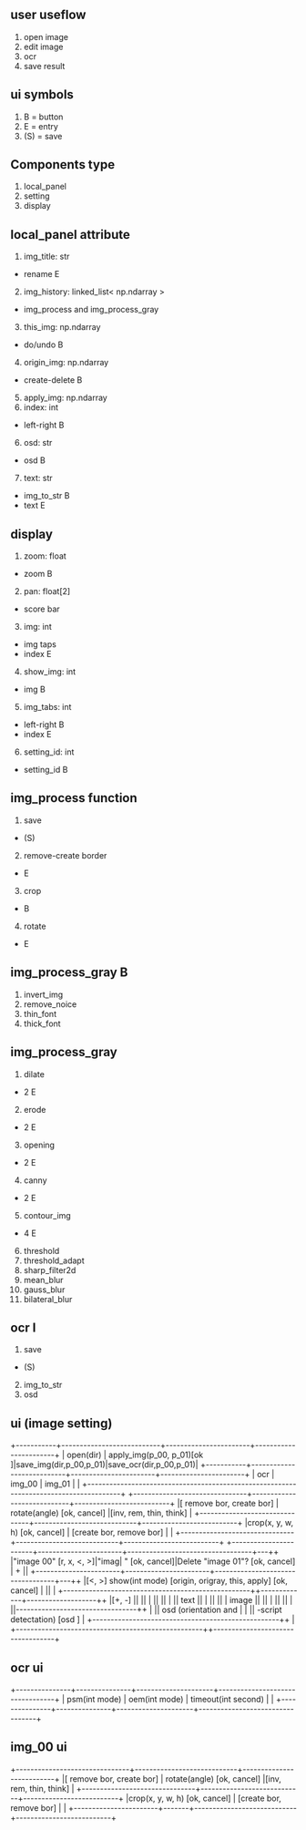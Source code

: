 ## user useflow

1.	open image
2.	edit image
3.	ocr 
4.	save result

## ui symbols
1.	B = button
2.	E = entry
3.	(S) = save

## Components type
1.	local_panel
2.	setting
3.	display

## local_panel attribute
1.	img_title: str
-	rename E
2.	img_history: linked_list< np.ndarray >
-	img_process and img_process_gray
3.	this_img: np.ndarray
-	do/undo B
4.	origin_img: np.ndarray
-	create-delete B
5.	apply_img: np.ndarray
5.	index: int
-	left-right B
6.	osd: str
-	osd B
7.	text: str
-	img_to_str B
-	text E

## display
1.	zoom: float
-	zoom B
2.	pan: float[2]
-	score bar
3.	img: int
-	img taps
-	index E
4.	show_img: int
-	img B
5.	img_tabs: int
-	left-right B
-	index E
6.	setting_id: int
-	setting_id B

## img_process function
1.	save
-	(S)
2.	remove-create border
-	E
3.	crop
-	B
4.	rotate
-	E

## img_process_gray B
1.	invert_img
2.	remove_noice
3.	thin_font
4.	thick_font

## img_process_gray
1.	dilate
-	2 E
2.	erode 
-	2 E
3.	opening
-	2 E
4.	canny
-	2 E
5.	contour_img
-	4 E
6.	threshold
7.	threshold_adapt
8.	sharp_filter2d
9.	mean_blur
10.	gauss_blur
11.	bilateral_blur

## ocr I
1.	save
-	(S)
2.	img_to_str
3.	osd

## ui (image setting)

+-----------+---------------------------+-----------------------+-----------------------+
| open(dir) | apply_img(p_00, p_01)[ok ]|save_img(dir,p_00,p_01)|save_ocr(dir,p_00,p_01)|
+-----------+---------------------------+-----------------------+-----------------------+
| ocr | img_00 | img_01 |																|
+---------------------------------------------------------------------------------------+
+-------------------------------+----------------------------+--------------------------+
|[ remove bor, create bor]		| rotate(angle) [ok, cancel] |[inv, rem, thin, think]   |
+-------------------------------+----------------------------+--------------------------+
|crop(x, y, w, h) [ok, cancel]	| [create bor, remove bor]	 | 							|
+-------------------------------+----------------------------+--------------------------+
+-----------------------+-----------------------+----------------------------------+---++
|"image 00" [r, x, <, >]|"imag|   " [ok, cancel]|Delete "image 01"? [ok, cancel]   | + ||
+-----------------------+-----------------------+----------------------------------+---++
|[<, >]	show(int mode) [origin, origray, this, apply] [ok, cancel] |				   ||				|
+---------------------------------------------------++-------------+-------------------++
|[+, -]												||								   ||
|													||								   ||
|													||	text						   ||
|													||								   ||
|			image									||								   ||
|													||								   ||
|													||---------------------------------++
|													|| osd (orientation and 			|
|													|| -script detectation) [osd ]		|
+---------------------------------------------------++									|
+---------------------------------------------------++----------------------------------+

## ocr ui

+---------------+---------------+---------------------+---------------------------------+
| psm(int mode) | oem(int mode) | timeout(int second) | 								|
+---------------+---------------+---------------------+---------------------------------+

## img_00 ui

+-------------------------------+----------------------------+--------------------------+
|[ remove bor, create bor]		| rotate(angle) [ok, cancel] |[inv, rem, thin, think]   |
+-------------------------------+----------------------------+--------------------------+
|crop(x, y, w, h) [ok, cancel]	| [create bor, remove bor]	 | 							|
+-----------------------+-------+----------------------------+--------------------------+

